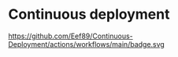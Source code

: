 # Continuous deployment

https://github.com/Eef89/Continuous-Deployment/actions/workflows/main/badge.svg